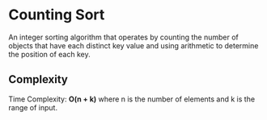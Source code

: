 # Counting Sort

An integer sorting algorithm that operates by counting
the number of objects that have each distinct key value
and using arithmetic to determine the position of
each key.


## Complexity
Time Complexity: **O(n + k)** where n is the number of
elements and k is the range of input.

